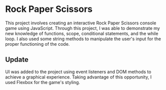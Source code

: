# Rock Paper Scissors 

This project involves creating an interactive Rock Paper Scissors console game using JavaScript. Through this project, I was able to demonstrate my new knowledge of functions, scope, conditional statements, and the while loop. I also used some string methods to manipulate the user's input for the proper functioning of the code.

## Update
UI was added to the project using event listeners and DOM methods to achieve a graphical experience. Taking advantage of this opportunity, I used Flexbox for the game's styling.